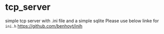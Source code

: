 # tcp_server
simple tcp server with .ini file and a simple sqlite
Please use below linke for `ini.h`
https://github.com/benhoyt/inih


